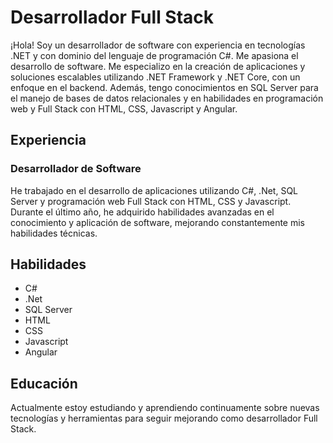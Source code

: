 <h1>Desarrollador Full Stack</h1>

<p>¡Hola! Soy un desarrollador de software con experiencia en tecnologías .NET y con dominio del lenguaje de programación C#. Me apasiona el desarrollo de software. Me especializo en la creación de aplicaciones y soluciones escalables utilizando .NET Framework y .NET Core, con un enfoque en el backend. Además, tengo conocimientos en SQL Server para el manejo de bases de datos relacionales y en habilidades en programación web y Full Stack con HTML, CSS, Javascript y Angular.</p>

<h2>Experiencia </h2>

<h3>Desarrollador de Software </h3>

<p>He trabajado en el desarrollo de aplicaciones utilizando C#, .Net, SQL Server y programación web Full Stack con HTML, CSS y Javascript. Durante el último año, he adquirido habilidades avanzadas en el conocimiento y aplicación de software, mejorando constantemente mis habilidades técnicas.</p>

<h2>Habilidades</h2>

<ul>
  <li>C#</li>
  <li>.Net</li>
  <li>SQL Server</li>
  <li>HTML</li>
  <li>CSS</li>
  <li>Javascript</li>
  <li>Angular</li>
</ul>

<h2>Educación </h2>

<p>Actualmente estoy estudiando y aprendiendo continuamente sobre nuevas tecnologías y herramientas para seguir mejorando como desarrollador Full Stack. </p>



